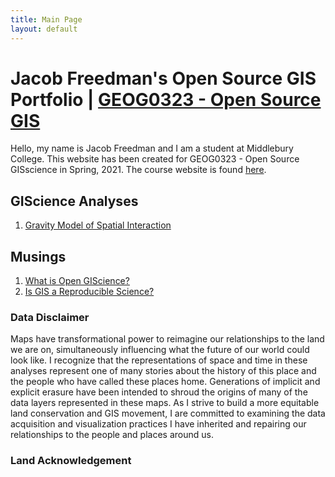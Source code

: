 ```yaml
---
title: Main Page
layout: default
---
```


# Jacob Freedman's Open Source GIS Portfolio | [GEOG0323 - Open Source GIS](https://gis4dev.github.io/)
Hello, my name is Jacob Freedman and I am a student at Middlebury College. This website has been created for GEOG0323 - Open Source GISscience in Spring, 2021.
The course website is found [here](https://gis4dev.github.io).

## GIScience Analyses

1. [Gravity Model of Spatial Interaction](gravity/gravity.md)

## Musings

1. [What is Open GIScience?](musings/open-source.md)
2. [Is GIS a Reproducible Science?](musings/gis-as-reproducible-science.md)

### Data Disclaimer
Maps have transformational power to reimagine our relationships to the land we are on, simultaneously influencing what the future of our world could look like. I recognize that the representations of space and time in these analyses represent one of many stories about the history of this place and the people who have called these places home. Generations of implicit and explicit erasure have been intended to shroud the origins of many of the data layers represented in these maps. As I strive to build a more equitable land conservation and GIS movement, I are committed to examining the data acquisition and visualization practices I have inherited and repairing our relationships to the people and places around us. 

### Land Acknowledgement
